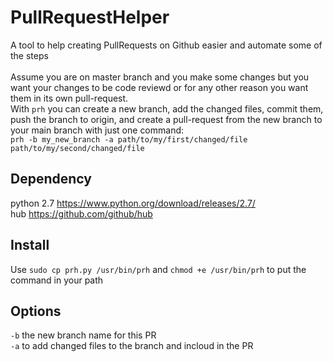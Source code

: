 # PullRequestHelper
A tool to help creating PullRequests on Github easier and automate some of the steps
<br><br>
Assume you are on master branch and you make some changes but you want your changes to be code reviewd or for any other reason you want them in its own pull-request.<br>
With ```prh``` you can create a new branch, add the changed files, commit them, push the branch to origin, and create a pull-request from the new branch to your main branch with just one command:<br>
```prh -b my_new_branch -a path/to/my/first/changed/file path/to/my/second/changed/file```<br>

## Dependency
python 2.7 https://www.python.org/download/releases/2.7/<br>
hub https://github.com/github/hub<br>

## Install
Use ```sudo cp prh.py /usr/bin/prh``` and ```chmod +e /usr/bin/prh``` to put the command in your path


## Options
```-b``` the new branch name for this PR<br>
```-a``` to add changed files to the branch and incloud in the PR
